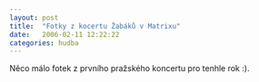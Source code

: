 ```yaml
---
layout: post
title:  "Fotky z kocertu Žabáků v Matrixu"
date:   2006-02-11 12:22:22
categories: hudba
---
```


Něco málo fotek z prvního pražského koncertu pro tenhle rok :).